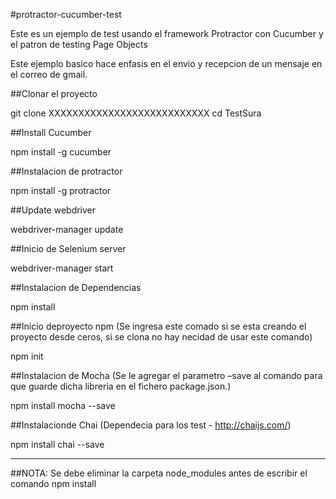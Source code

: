 #protractor-cucumber-test

Este es un ejemplo de test usando el framework Protractor con Cucumber y el patron de testing Page Objects

Este ejemplo basico hace enfasis en el envio y recepcion de un mensaje en el correo de gmail.

##Clonar el proyecto

git clone XXXXXXXXXXXXXXXXXXXXXXXXXXX
cd TestSura

##Install Cucumber

npm install -g cucumber

##Instalacion de protractor

npm install -g protractor

##Update webdriver

webdriver-manager update

##Inicio de Selenium server

webdriver-manager start

##Instalacion de Dependencias

npm install

##Inicio deproyecto npm (Se ingresa este comado si se esta creando el proyecto desde ceros, si se clona no hay necidad de usar este comando)

npm init

##Instalacion de Mocha (Se le agregar el parametro –save al comando para que guarde dicha libreria en el fichero package.json.)

npm install mocha --save

##Instalacionde Chai (Dependecia para los test - http://chaijs.com/)

npm install chai --save

----
##NOTA: Se debe eliminar la carpeta node_modules antes de escribir el comando npm install
